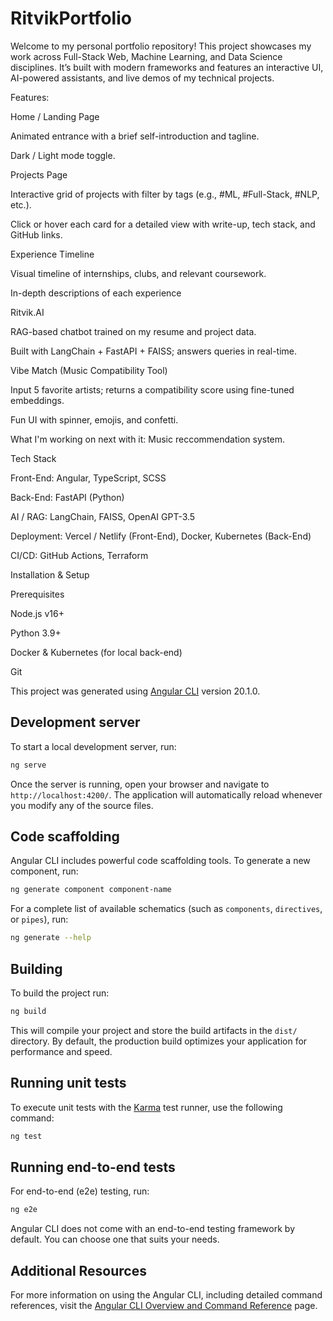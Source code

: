 # RitvikPortfolio

Welcome to my personal portfolio repository! This project showcases my work across Full-Stack Web, Machine Learning, and Data Science disciplines. It’s built with modern frameworks and features an interactive UI, AI-powered assistants, and live demos of my technical projects.

Features:

Home / Landing Page

Animated entrance with a brief self-introduction and tagline.

Dark / Light mode toggle.

Projects Page

Interactive grid of projects with filter  by tags (e.g., #ML, #Full-Stack, #NLP, etc.).

Click or hover each card for a detailed view with write-up, tech stack, and GitHub links.

Experience Timeline

Visual timeline of internships, clubs, and relevant coursework.

In-depth descriptions of each experience

Ritvik.AI

RAG-based chatbot trained on my resume and project data.

Built with LangChain + FastAPI + FAISS; answers queries in real-time.

Vibe Match (Music Compatibility Tool)

Input 5 favorite artists; returns a compatibility score using fine-tuned embeddings.

Fun UI with spinner, emojis, and confetti.

What I'm working on next with it: 
Music reccommendation system.

Tech Stack

Front-End: Angular, TypeScript, SCSS

Back-End: FastAPI (Python)

AI / RAG: LangChain, FAISS, OpenAI GPT-3.5

Deployment: Vercel / Netlify (Front-End), Docker, Kubernetes (Back-End)

CI/CD: GitHub Actions, Terraform

Installation & Setup

Prerequisites

Node.js v16+

Python 3.9+

Docker & Kubernetes (for local back-end)

Git


This project was generated using [Angular CLI](https://github.com/angular/angular-cli) version 20.1.0.

## Development server

To start a local development server, run:

```bash
ng serve
```

Once the server is running, open your browser and navigate to `http://localhost:4200/`. The application will automatically reload whenever you modify any of the source files.

## Code scaffolding

Angular CLI includes powerful code scaffolding tools. To generate a new component, run:

```bash
ng generate component component-name
```

For a complete list of available schematics (such as `components`, `directives`, or `pipes`), run:

```bash
ng generate --help
```

## Building

To build the project run:

```bash
ng build
```

This will compile your project and store the build artifacts in the `dist/` directory. By default, the production build optimizes your application for performance and speed.

## Running unit tests

To execute unit tests with the [Karma](https://karma-runner.github.io) test runner, use the following command:

```bash
ng test
```

## Running end-to-end tests

For end-to-end (e2e) testing, run:

```bash
ng e2e
```

Angular CLI does not come with an end-to-end testing framework by default. You can choose one that suits your needs.

## Additional Resources

For more information on using the Angular CLI, including detailed command references, visit the [Angular CLI Overview and Command Reference](https://angular.dev/tools/cli) page.
